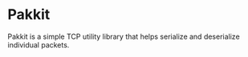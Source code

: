 # Pakkit

Pakkit is a simple TCP utility library that helps serialize and deserialize individual packets.
